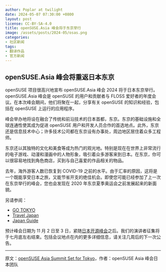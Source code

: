 ```yaml
---
author: Poplar at twilight
date: 2024-05-07 07:30:00 +0800
layout: post
license: CC-BY-SA-4.0
title: openSUSE.Asia 峰会将于东京举行
image: /assets/posts/2024-05/osas.png
categories:
- 社区新闻
tags:
- 翻译作品
- 官方新闻
---
```


## openSUSE.Asia 峰会将重返日本东京

openSUSE 项目很高兴地宣布 openSUSE.Asia 峰会 2024 将于日本东京举行。openSUSE.Asia 峰会是 openSUSE 的用户和贡献者与 FLOSS 爱好者的年度会议。在本次峰会期间，他们将聚在一起，分享有关 openSUSE 的知识和经验，包括在 openSUSE 上运行的应用程序。

峰会举办地将设在融合了传统和前沿技术的日本首都，东京。东京的基础设施和全球连通性使其成为促进 openSUSE 用户和开发人员合作的首选地点。此外，东京还是信息技术中心；许多技术公司都在东京设有办事处，周边地区居住着众多工程师。

东京还以其独特的文化和美食等成为热门的观光地。特别是现在在世界上非常流行的电子游戏、动漫和漫画中的人物形象，吸引着众多游客来到日本。在东京，你可以很容易地找到角色商店，买到与自己喜爱的作品相关的物品。

去年，海外游客人数已恢复到 COVID-19 之前的水平。由于汇率的原因，这将是一个既能享受日本之旅，又能节省开支的绝佳机会。即使您可能已经参加了上一次在东京举行的峰会，您也会发现在 2020 年东京夏季奥运会之前发展起来的新面貌。

另请参阅：

- [GO TOKYO](https://www.gotokyo.org/)
- [Travel Japan](https://www.japan.travel/)
- [Japan Guide](https://www.japan-guide.com/)

预计峰会日期为 11 月 2 日至 3 日，紧随[日本开源峰会]之后。我们的演讲者征集将于七月底左右结束。包括会议地点在内的更多详细信息，请关注几周后的下一次公告。

[日本开源峰会]: https://events.linuxfoundation.org/open-source-summit-japan/

------

原文：[openSUSE Asia Summit Set for Tokyo](https://news.opensuse.org/2024/05/06/os-asia-summit-announcement/)，作者：openSUSE Asia 峰会日本团队